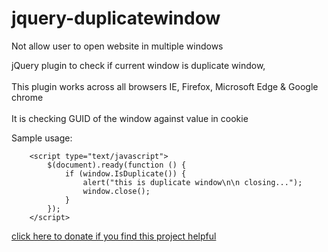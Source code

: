# jquery-duplicatewindow
Not allow user to open website in multiple windows 

jQuery plugin to check if current window is duplicate window,<br/>
<br/>
This plugin works across all browsers IE, Firefox, Microsoft Edge & Google chrome<br/>
<br/>
It is checking GUID of the window against value in cookie<br/>

Sample usage:
```
    <script type="text/javascript">
        $(document).ready(function () {
            if (window.IsDuplicate()) {
                alert("this is duplicate window\n\n closing...");
                window.close();
            }
        });
    </script>
```


[click here to donate if you find this project helpful](https://paypal.me/nitinsa1?locale.x=en_GB)
